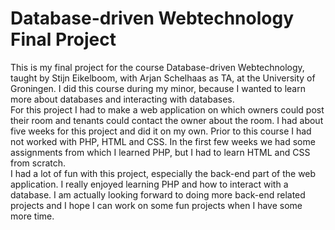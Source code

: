 # Database-driven Webtechnology Final Project
This is my final project for the course Database-driven Webtechnology, taught by Stijn Eikelboom, with Arjan Schelhaas as TA, at the University of Groningen. I did this course during my minor, 
because I wanted to learn more about databases and interacting with databases.  
For this project I had to make a web application on which owners could post their room and tenants could contact the owner about the room. I had about five weeks 
for this project and did it on my own. Prior to this course I had not worked with PHP, HTML and CSS. In the first few weeks we had some assignments from which I 
learned PHP, but I had to learn HTML and CSS from scratch.  
I had a lot of fun with this project, especially the back-end part of the web application. I really enjoyed learning PHP and how to interact with a database. 
I am actually looking forward to doing more back-end related projects and I hope I can work on some fun projects when I have some more time.
